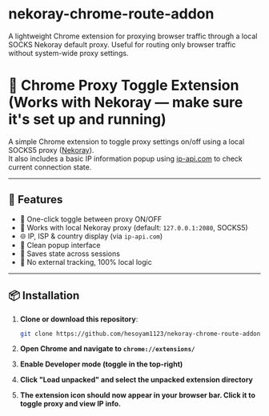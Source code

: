 # nekoray-chrome-route-addon
A lightweight Chrome extension for proxying browser traffic through a local SOCKS Nekoray default proxy. Useful for routing only browser traffic without system-wide proxy settings.


# 🧭 Chrome Proxy Toggle Extension (Works with Nekoray — make sure it's set up and running)

A simple Chrome extension to toggle proxy settings on/off using a local SOCKS5 proxy ([Nekoray](https://github.com/Matsuridayo/Nekoray)).  
It also includes a basic IP information popup using [ip-api.com](http://ip-api.com/) to check current connection state.

---

## 🚀 Features

- 🔁 One-click toggle between proxy ON/OFF
- 🧷 Works with local Nekoray proxy (default: `127.0.0.1:2080`, SOCKS5)
- 🌐 IP, ISP & country display (via `ip-api.com`)
- 🧩 Clean popup interface
- 🧠 Saves state across sessions
- 🔐 No external tracking, 100% local logic

---

## 📦 Installation

1. **Clone or download this repository**:
   ```bash
   git clone https://github.com/hesoyam1123/nekoray-chrome-route-addon

2. **Open Chrome and navigate to ```chrome://extensions/```**

3. **Enable Developer mode (toggle in the top-right)**

4. **Click "Load unpacked" and select the unpacked extension directory**

5. **The extension icon should now appear in your browser bar. Click it to toggle proxy and view IP info.**
